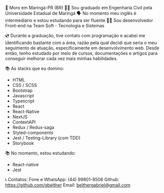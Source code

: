 🏡 Moro em Maringá-PR (BR)
👨‍🎓 Sou graduado em Engenharia Civil pela Universidade Estadual de Maringá
🗣️ No momento meu inglês é intermediário e estou estudando para ser fluente
🧑‍💼 Sou desenvolvedor Front-end na Team Soft - Tecnologia e Sistemas

💿 Durante a graduação, tive contato com programação e acabei me identificando bastante com a área, razão pela qual decidi que seria o meu seguimento de atuação, especificamente em desenvolvimento web. Desde então, tenho estudado por meio de cursos, documentações e artigos para conseguir melhorar cada vez mais minhas habilidades.

📚 As stacks que eu domino:
- HTML
- CSS / SCSS
- Bootstrap
- Javascript
- Typescript
- React
- React-Native
- NextJS
- ContextAPI
- Redux / Redux-saga
- Styled-components
- Jest / Testing-Library (com TDD)
- Storybook

📚 No momento, estou estudando:
- React-native
- Jest

📞 Contatos:
Fone e WhatsApp: (44) 99801-8508
Github: https://github.com/gbelther
Email: belthergabriel@gmail.com
